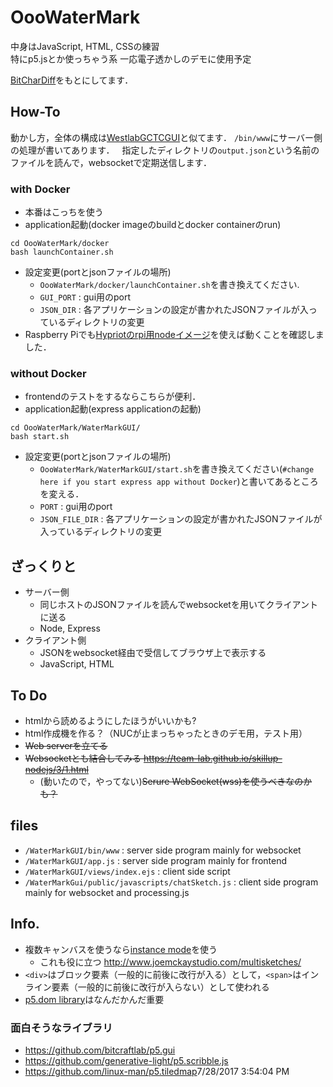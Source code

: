 # OooWaterMark
中身はJavaScript, HTML, CSSの練習  
特にp5.jsとか使っちゃう系
一応電子透かしのデモに使用予定

[BitCharDiff](https://github.com/matzTada/BitCharDiff)をもとにしてます．

## How-To

動かし方，全体の構成は[WestlabGCTCGUI](https://github.com/matzTada/WestlabGCTCGUI#how-to)と似てます．
```/bin/www```にサーバー側の処理が書いてあります．  
指定したディレクトリの```output.json```という名前のファイルを読んで，websocketで定期送信します．  

### with Docker
* 本番はこっちを使う
* application起動(docker imageのbuildとdocker containerのrun) 
```
cd OooWaterMark/docker
bash launchContainer.sh
```
* 設定変更(portとjsonファイルの場所)
	* ```OooWaterMark/docker/launchContainer.sh```を書き換えてください.
	* ```GUI_PORT``` : gui用のport
	* ```JSON_DIR``` : 各アプリケーションの設定が書かれたJSONファイルが入っているディレクトリの変更
* Raspberry Piでも[Hypriotのrpi用nodeイメージ](https://hub.docker.com/r/hypriot/rpi-node/)を使えば動くことを確認しました．

### without Docker
* frontendのテストをするならこちらが便利．
* application起動(express applicationの起動)
```
cd OooWaterMark/WaterMarkGUI/
bash start.sh
```
* 設定変更(portとjsonファイルの場所)
	* ```OooWaterMark/WaterMarkGUI/start.sh```を書き換えてください(```#change here if you start express app without Docker```)と書いてあるところを変える．
	* ```PORT``` : gui用のport
	* ```JSON_FILE_DIR``` : 各アプリケーションの設定が書かれたJSONファイルが入っているディレクトリの変更

## ざっくりと

* サーバー側
	* 同じホストのJSONファイルを読んでwebsocketを用いてクライアントに送る
	* Node, Express
* クライアント側
	* JSONをwebsocket経由で受信してブラウザ上で表示する
	* JavaScript, HTML

## To Do

* htmlから読めるようにしたほうがいいかも?
* html作成機を作る？（NUCが止まっちゃったときのデモ用，テスト用）
* ~~Web serverを立てる~~
* ~~Websocketとも結合してみる <https://team-lab.github.io/skillup-nodejs/3/1.html>~~
	* (動いたので，やってない)~~Serure WebSocket(wss)を使うべきなのかも？~~

## files

* ```/WaterMarkGUI/bin/www``` : server side program mainly for websocket
* ```/WaterMarkGUI/app.js``` : server side program mainly for frontend
* ```/WaterMarkGUI/views/index.ejs``` : client side script
* ```/WaterMarkGui/public/javascripts/chatSketch.js``` : client side program mainly for websocket and processing.js

## Info.

* 複数キャンバスを使うなら[instance mode](https://github.com/processing/p5.js/wiki/p5.js-overview#instantiation--namespace)を使う
	* これも役に立つ <http://www.joemckaystudio.com/multisketches/> 
* ```<div>```はブロック要素（一般的に前後に改行が入る）として，```<span>```はインライン要素（一般的に前後に改行が入らない）として使われる
* [p5.dom library](https://github.com/processing/p5.js/wiki/Beyond-the-canvas)はなんだかんだ重要

### 面白そうなライブラリ

* <https://github.com/bitcraftlab/p5.gui>
* <https://github.com/generative-light/p5.scribble.js>
* <https://github.com/linux-man/p5.tiledmap>7/28/2017 3:54:04 PM 
